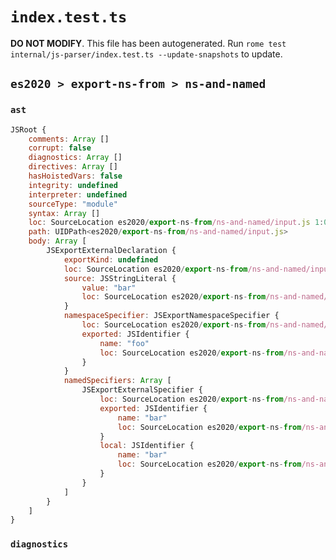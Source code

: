 # `index.test.ts`

**DO NOT MODIFY**. This file has been autogenerated. Run `rome test internal/js-parser/index.test.ts --update-snapshots` to update.

## `es2020 > export-ns-from > ns-and-named`

### `ast`

```javascript
JSRoot {
	comments: Array []
	corrupt: false
	diagnostics: Array []
	directives: Array []
	hasHoistedVars: false
	integrity: undefined
	interpreter: undefined
	sourceType: "module"
	syntax: Array []
	loc: SourceLocation es2020/export-ns-from/ns-and-named/input.js 1:0-1:36
	path: UIDPath<es2020/export-ns-from/ns-and-named/input.js>
	body: Array [
		JSExportExternalDeclaration {
			exportKind: undefined
			loc: SourceLocation es2020/export-ns-from/ns-and-named/input.js 1:0-1:36
			source: JSStringLiteral {
				value: "bar"
				loc: SourceLocation es2020/export-ns-from/ns-and-named/input.js 1:30-1:35
			}
			namespaceSpecifier: JSExportNamespaceSpecifier {
				loc: SourceLocation es2020/export-ns-from/ns-and-named/input.js 1:7-1:15
				exported: JSIdentifier {
					name: "foo"
					loc: SourceLocation es2020/export-ns-from/ns-and-named/input.js 1:12-1:15 (foo)
				}
			}
			namedSpecifiers: Array [
				JSExportExternalSpecifier {
					loc: SourceLocation es2020/export-ns-from/ns-and-named/input.js 1:19-1:22
					exported: JSIdentifier {
						name: "bar"
						loc: SourceLocation es2020/export-ns-from/ns-and-named/input.js 1:19-1:22 (bar)
					}
					local: JSIdentifier {
						name: "bar"
						loc: SourceLocation es2020/export-ns-from/ns-and-named/input.js 1:19-1:22 (bar)
					}
				}
			]
		}
	]
}
```

### `diagnostics`

```

```
